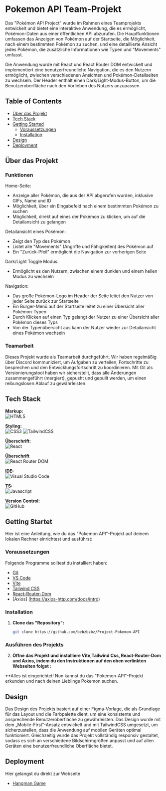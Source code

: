 # Pokemon API Team-Projekt

Das "Pokémon API Project" wurde im Rahmen eines Teamprojekts entwickelt und bietet eine interaktive Anwendung, die es ermöglicht, Pokémon-Daten aus einer öffentlichen API abzurufen. Die Hauptfunktionen umfassen das Anzeigen von Pokémon auf der Startseite, die Möglichkeit, nach einem bestimmten Pokémon zu suchen, und eine detaillierte Ansicht jedes Pokémon, die zusätzliche Informationen wie Typen und "Movements" umfasst.

Die Anwendung wurde mit React und React Router DOM entwickelt und implementiert eine benutzerfreundliche Navigation, die es den Nutzern ermöglicht, zwischen verschiedenen Ansichten und Pokémon-Detailseiten zu wechseln. Der Header enthält einen Dark/Light-Modus-Button, um die Benutzeroberfläche nach den Vorlieben des Nutzers anzupassen.

## Table of Contents 

- [Über das Projekt](#über-das-projekt)
- [Tech Stack](#tech-stack)
- [Getting Started](#getting-started)
  - [Voraussetzungen](#voraussetzungen)
  - [Installation](#installation)
- [Design](#design)
- [Deployment](#deployment)

## Über das Projekt


### Funktionen

Home-Seite:
- Anzeige aller Pokémon, die aus der API abgerufen wurden, inklusive GIFs, Name und ID
- Möglichkeit, über ein Eingabefeld nach einem bestimmten Pokémon zu suchen
- Möglichkeit, direkt auf eines der Pokémon zu klicken, um auf die Detailansicht zu gelangen

Detailansicht eines Pokémon:
- Zeigt den Typ des Pokémon
- Listet alle "Movements" (Angriffe und Fähigkeiten) des Pokémon auf
- Ein "Zurück-Pfeil" ermöglicht die Navigation zur vorherigen Seite

Dark/Light Toggle Modus:
- Ermöglicht es den Nutzern, zwischen einem dunklen und einem hellen Modus zu wechseln

Navigation:
- Das große Pokémon-Logo im Header der Seite leitet den Nutzer von jeder Seite zurück zur Startseite
- Ein Burger-Menü auf der Startseite leitet zu einer Übersicht aller Pokémon-Typen
- Durch Klicken auf einen Typ gelangt der Nutzer zu einer Übersicht aller Pokémon dieses Typs
- Von der Typenübersicht aus kann der Nutzer wieder zur Detailansicht eines Pokémon wechseln

### Teamarbeit
Dieses Projekt wurde als Teamarbeit durchgeführt. Wir haben regelmäßig über Discord kommuniziert, um Aufgaben zu verteilen, Fortschritte zu besprechen und den Entwicklungsfortschritt zu koordinieren. Mit Git als Versionierungstool haben wir sicherstellt, dass alle Änderungen zusammengeführt (mergiert), gepusht und gepullt werden, um einen reibungslosen Ablauf zu gewährleisten.

## Tech Stack

**Markup:**  
![HTML5](https://img.shields.io/badge/html5-%23E34F26.svg?style=for-the-badge&logo=html5&logoColor=white)  

**Styling:**<br/>
![CSS3](https://img.shields.io/badge/css3-%231572B6.svg?style=for-the-badge&logo=css3&logoColor=white)
![TailwindCSS](https://img.shields.io/badge/tailwindcss-%2338B2AC.svg?style=for-the-badge&logo=tailwind-css&logoColor=white)  

**Überschrift:**<br/>
![React](https://img.shields.io/badge/React-%2361DAFB.svg?style=for-the-badge&logo=react&logoColor=white)

**Überschrift**<br/>
![React Router DOM](https://img.shields.io/badge/React_Router_DOM-%23CA4245.svg?style=for-the-badge&logo=react-router&logoColor=white)

**IDE:**  
![Visual Studio Code](https://img.shields.io/badge/Visual%20Studio%20Code-0078d7.svg?style=for-the-badge&logo=visual-studio-code&logoColor=white)  

**TS:**<br/>
![Javascript](https://shields.io/badge/TypeScript-3178C6?logo=TypeScript&logoColor=FFF&style=flat-square)

**Version Control:**  
![GitHub](https://img.shields.io/badge/github-%23121011.svg?style=for-the-badge&logo=github&logoColor=white)  


## Getting Startet

Hier ist eine Anleitung, wie du das "Pokemon API"-Projekt auf deinem lokalen Rechner einrichtest und ausführst:

### Voraussetzungen

Folgende Programme solltest du installiert haben:

- [Git](https://git-scm.com/)
- [VS Code](https://code.visualstudio.com/download)
- [Vite](https://v5.vite.dev/guide/)
- [Tailwind CSS](https://tailwindcss.com/docs/installation/using-vite)
- [React-Router-Dom](https://reactrouter.com/start/library/installation)
- [Axios] (https://axios-http.com/docs/intro)

### Installation

1. **Clone das "Repository":**
   ```bash
   git clone https://github.com/bebzbzbz/Project-Pokemon-API
   ```

### Ausführen des Projekts

2. **Öffne das Projekt und installiere Vite,Tailwind Css, React-Router-Dom und Axios, indem du den Instruktionen auf den oben verlinkten Webseiten folgst :**
 
**Alles ist eingerichtet! Nun kannst du das "Pokemon-API"-Projekt erkunden und nach deinen Lieblings Pokemon suchen.

## Design

Das Design des Projekts basiert auf einer Figma-Vorlage, die als Grundlage für das Layout und die Farbpalette dient, um eine konsistente und ansprechende Benutzeroberfläche zu gewährleisten. Das Design wurde mit dem „Mobile-First“-Ansatz entwickelt und mit TailwindCSS umgesetzt, um sicherzustellen, dass die Anwendung auf mobilen Geräten optimal funktioniert. Gleichzeitig wurde das Projekt vollständig responsiv gestaltet, sodass es sich an verschiedene Bildschirmgrößen anpasst und auf allen Geräten eine benutzerfreundliche Oberfläche bietet.

## Deployment

Hier gelangst du direkt zur Webseite
- [Hangman Game](https://hangman-game-seven-xi.vercel.app/)
